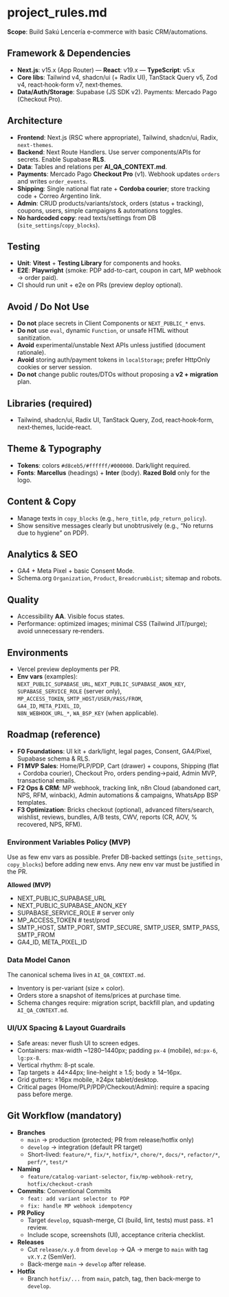 # project_rules.md

**Scope**: Build Sakú Lencería e‑commerce with basic CRM/automations.

## Framework & Dependencies
- **Next.js**: v15.x (App Router) — **React**: v19.x — **TypeScript**: v5.x
- **Core libs**: Tailwind v4, shadcn/ui (+ Radix UI), TanStack Query v5, Zod v4, react‑hook‑form v7, next‑themes.
- **Data/Auth/Storage**: Supabase (JS SDK v2). Payments: Mercado Pago (Checkout Pro).

## Architecture
- **Frontend**: Next.js (RSC where appropriate), Tailwind, shadcn/ui, Radix, `next-themes`.
- **Backend**: Next Route Handlers. Use server components/APIs for secrets. Enable Supabase **RLS**.
- **Data**: Tables and relations per **AI_QA_CONTEXT.md**.
- **Payments**: Mercado Pago **Checkout Pro** (v1). Webhook updates `orders` and writes `order_events`.
- **Shipping**: Single national flat rate + **Cordoba courier**; store tracking code + Correo Argentino link.
- **Admin**: CRUD products/variants/stock, orders (status + tracking), coupons, users, simple campaigns & automations toggles.
- **No hardcoded copy**: read texts/settings from DB (`site_settings`/`copy_blocks`).

## Testing
- **Unit**: **Vitest** + **Testing Library** for components and hooks.
- **E2E**: **Playwright** (smoke: PDP add-to-cart, coupon in cart, MP webhook → order paid).
- CI should run unit + e2e on PRs (preview deploy optional).

## Avoid / Do Not Use
- **Do not** place secrets in Client Components or `NEXT_PUBLIC_*` envs.
- **Do not** use `eval`, dynamic `Function`, or unsafe HTML without sanitization.
- **Avoid** experimental/unstable Next APIs unless justified (document rationale).
- **Avoid** storing auth/payment tokens in `localStorage`; prefer HttpOnly cookies or server session.
- **Do not** change public routes/DTOs without proposing a **v2 + migration** plan.

## Libraries (required)
- Tailwind, shadcn/ui, Radix UI, TanStack Query, Zod, react‑hook‑form, next‑themes, lucide‑react.

## Theme & Typography
- **Tokens**: colors `#d8ceb5/#ffffff/#000000`. Dark/light required.
- **Fonts**: **Marcellus** (headings) + **Inter** (body). **Razed Bold** only for the logo.

## Content & Copy
- Manage texts in `copy_blocks` (e.g., `hero_title`, `pdp_return_policy`).
- Show sensitive messages clearly but unobtrusively (e.g., “No returns due to hygiene” on PDP).

## Analytics & SEO
- GA4 + Meta Pixel + basic Consent Mode.
- Schema.org `Organization`, `Product`, `BreadcrumbList`; sitemap and robots.

## Quality
- Accessibility **AA**. Visible focus states.
- Performance: optimized images; minimal CSS (Tailwind JIT/purge); avoid unnecessary re‑renders.

## Environments
- Vercel preview deployments per PR.
- **Env vars** (examples):  
  `NEXT_PUBLIC_SUPABASE_URL`, `NEXT_PUBLIC_SUPABASE_ANON_KEY`, `SUPABASE_SERVICE_ROLE` (server only),  
  `MP_ACCESS_TOKEN`, `SMTP_HOST/USER/PASS/FROM`,  
  `GA4_ID`, `META_PIXEL_ID`,  
  `N8N_WEBHOOK_URL_*`, `WA_BSP_KEY` (when applicable).

## Roadmap (reference)
- **F0 Foundations**: UI kit + dark/light, legal pages, Consent, GA4/Pixel, Supabase schema & RLS.
- **F1 MVP Sales**: Home/PLP/PDP, Cart (drawer) + coupons, Shipping (flat + Cordoba courier), Checkout Pro, orders pending→paid, Admin MVP, transactional emails.
- **F2 Ops & CRM**: MP webhook, tracking link, n8n Cloud (abandoned cart, NPS, RFM, winback), Admin automations & campaigns, WhatsApp BSP templates.
- **F3 Optimization**: Bricks checkout (optional), advanced filters/search, wishlist, reviews, bundles, A/B tests, CWV, reports (CR, AOV, % recovered, NPS, RFM).
### Environment Variables Policy (MVP)
Use as few env vars as possible. Prefer DB-backed settings (`site_settings`, `copy_blocks`) before adding new envs. Any new env var must be justified in the PR.

**Allowed (MVP)**
- NEXT_PUBLIC_SUPABASE_URL
- NEXT_PUBLIC_SUPABASE_ANON_KEY
- SUPABASE_SERVICE_ROLE  # server only
- MP_ACCESS_TOKEN        # test/prod
- SMTP_HOST, SMTP_PORT, SMTP_SECURE, SMTP_USER, SMTP_PASS, SMTP_FROM
- GA4_ID, META_PIXEL_ID

### Data Model Canon
The canonical schema lives in `AI_QA_CONTEXT.md`.
- Inventory is per-variant (size × color).
- Orders store a snapshot of items/prices at purchase time.
- Schema changes require: migration script, backfill plan, and updating `AI_QA_CONTEXT.md`.

### UI/UX Spacing & Layout Guardrails
- Safe areas: never flush UI to screen edges.
- Containers: max-width ~1280–1440px; padding `px-4` (mobile), `md:px-6`, `lg:px-8`.
- Vertical rhythm: 8-pt scale.
- Tap targets ≥ 44×44px; line-height ≥ 1.5; body ≥ 14–16px.
- Grid gutters: ≥16px mobile, ≥24px tablet/desktop.
- Critical pages (Home/PLP/PDP/Checkout/Admin): require a spacing pass before merge.

## Git Workflow (mandatory)
- **Branches**
  - `main` → production (protected; PR from release/hotfix only)
  - `develop` → integration (default PR target)
  - Short-lived: `feature/*`, `fix/*`, `hotfix/*`, `chore/*`, `docs/*`, `refactor/*`, `perf/*`, `test/*`
- **Naming**
  - `feature/catalog-variant-selector`, `fix/mp-webhook-retry`, `hotfix/checkout-crash`
- **Commits**: Conventional Commits
  - `feat: add variant selector to PDP`
  - `fix: handle MP webhook idempotency`
- **PR Policy**
  - Target `develop`, squash-merge, CI (build, lint, tests) must pass. ≥1 review.
  - Include scope, screenshots (UI), acceptance criteria checklist.
- **Releases**
  - Cut `release/x.y.0` from `develop` → QA → merge to `main` with tag `vX.Y.Z` (SemVer).
  - Back-merge `main` → `develop` after release.
- **Hotfix**
  - Branch `hotfix/...` from `main`, patch, tag, then back-merge to `develop`.
